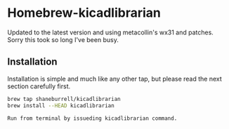 # Homebrew-kicadlibrarian

Updated to the latest version and using metacollin's wx31 and patches.  Sorry this took so long I've been busy.

## Installation

Installation is simple and much like any other tap, but please read the next section carefully first.
```sh
brew tap shaneburrell/kicadlibrarian
brew install --HEAD kicadlibrarian

Run from terminal by issueding kicadlibrarian command. 
```

